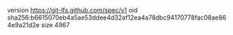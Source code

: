 version https://git-lfs.github.com/spec/v1
oid sha256:b6615070eb4a5ae53ddee4d32af12ea4a78dbc94170778fac08ae864e9a21d2e
size 4967
